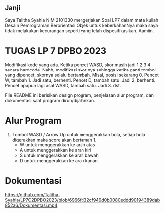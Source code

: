 ## Janji
Saya Talitha Syahla NIM 2101330 mengerjakan Soal LP7
dalam mata kuliah Desain Pemrograman Berorientasi Objek untuk keberkahanNya 
maka saya tidak melakukan kecurangan seperti yang telah dispesifikasikan. Aamiin.

# TUGAS LP 7 DPBO 2023
Modifikasi kode yang ada. Ketika pencet WASD, skor masih jadi 1 2 3 4 secara hardcode. Nahh, modifikasi skor nya sehingga ketika ganti tombol yang dipencet, skornya selalu bertambah. Misal, posisi sekarang 0. Pencet W, tambah 1. Jadi satu, berhenti. Pencet D, tambah satu. Jadi 2, berhenti. Pencet apapun lagi asal WASD, tambah satu. Jadi 3. dst.

File README ini berisikan design program, penjelasan alur program, dan dokumentasi saat program dirun/dijalankan.

# Alur Program
1. Tombol WASD / Arrow Up untuk menggerakkan bola, setiap bola digerakkan maka score akan bertamah 1.
    - W untuk menggerakkan ke arah atas
    - A untuk menggerakkan ke arah kiri
    - S untuk menggerakkan ke arah bawah
    - D untuk menggerakkan ke arah kanan

# Dokumentasi

https://github.com/Talitha-Syahla/LP7C2DPBO2023/blob/6966fd32cf949d0b0080eddd90194389dab852a6/Dokumentasi.mp4
